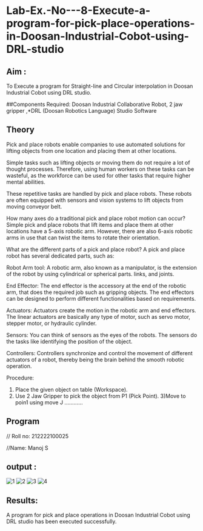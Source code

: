 # Lab-Ex.-No---8-Execute-a-program-for-pick-place-operations-in-Doosan-Industrial-Cobot-using-DRL-studio
## Aim :
To Execute a program for Straight-line and Circular interpolation in Doosan Industrial Cobot using DRL studio.

##Components Required: Doosan Industrial Collaborative Robot, 2 jaw gripper ,*DRL (Doosan Robotics Language) Studio Software


## Theory 
Pick and place robots enable companies to use automated solutions for lifting objects from one location and placing them at other locations.

Simple tasks such as lifting objects or moving them do not require a lot of thought processes. Therefore, using human workers on these tasks can be wasteful, as the workforce can be used for other tasks that require higher mental abilities.

These repetitive tasks are handled by pick and place robots. These robots are often equipped with sensors and vision systems to lift objects from moving conveyor belt.

How many axes do a traditional pick and place robot motion can occur?
Simple pick and place robots that lift items and place them at other locations have a 5-axis robotic arm. However, there are also 6-axis robotic arms in use that can twist the items to rotate their orientation.

What are the different parts of a pick and place robot?
A pick and place robot has several dedicated parts, such as:

Robot Arm tool: A robotic arm, also known as a manipulator, is the extension of the robot by using cylindrical or spherical parts. links, and joints.

End Effector: The end effector is the accessory at the end of the robotic arm, that does the required job such as gripping objects. The end effectors can be designed to perform different functionalities based on requirements.

Actuators: Actuators create the motion in the robotic arm and end effectors. The linear actuators are basically any type of motor, such as servo motor, stepper motor, or hydraulic cylinder.

Sensors: You can think of sensors as the eyes of the robots. The sensors do the tasks like identifying the position of the object.

Controllers: Controllers synchronize and control the movement of different actuators of a robot, thereby being the brain behind the smooth robotic operation.



Procedure:


1) Place the given object on table (Workspace).
2) Use 2 Jaw Gripper to pick the object from P1 (Pick Point). 
3)Move to poin1 using move J
............


## Program 
// Roll no: 212222100025

//Name: Manoj S


## output : 
![1](https://github.com/Manoj162004/Lab-Ex.-No---8-Execute-a-program-for-pick-place-operations-in-Doosan-Industrial-Cobot-using-DRL-st/assets/120365042/e7e23f41-3c7b-4342-a247-4c1e11e1b67c)
![2](https://github.com/Manoj162004/Lab-Ex.-No---8-Execute-a-program-for-pick-place-operations-in-Doosan-Industrial-Cobot-using-DRL-st/assets/120365042/aa6401c6-47a0-4747-8f18-f7c9fc91bc15)
![3](https://github.com/Manoj162004/Lab-Ex.-No---8-Execute-a-program-for-pick-place-operations-in-Doosan-Industrial-Cobot-using-DRL-st/assets/120365042/06f6e49b-1ee0-40ba-9bc5-90c5c575d174)
![4](https://github.com/Manoj162004/Lab-Ex.-No---8-Execute-a-program-for-pick-place-operations-in-Doosan-Industrial-Cobot-using-DRL-st/assets/120365042/d969ae91-c888-4ee1-b85e-a92140a95ede)


## Results: 

A program for pick and place operations in Doosan Industrial Cobot using DRL studio has been executed successfully.



